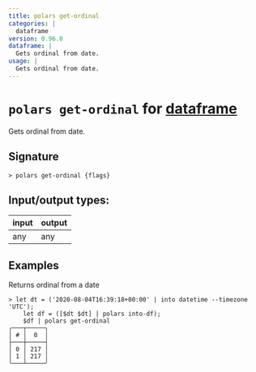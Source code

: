 ```yaml
---
title: polars get-ordinal
categories: |
  dataframe
version: 0.96.0
dataframe: |
  Gets ordinal from date.
usage: |
  Gets ordinal from date.
---
```

<!-- This file is automatically generated. Please edit the command in https://github.com/nushell/nushell instead. -->

# `polars get-ordinal` for [dataframe](/commands/categories/dataframe.md)

<div class='command-title'>Gets ordinal from date.</div>

## Signature

```> polars get-ordinal {flags} ```


## Input/output types:

| input | output |
| ----- | ------ |
| any   | any    |

## Examples

Returns ordinal from a date
```nu
> let dt = ('2020-08-04T16:39:18+00:00' | into datetime --timezone 'UTC');
    let df = ([$dt $dt] | polars into-df);
    $df | polars get-ordinal
╭───┬─────╮
│ # │  0  │
├───┼─────┤
│ 0 │ 217 │
│ 1 │ 217 │
╰───┴─────╯

```
